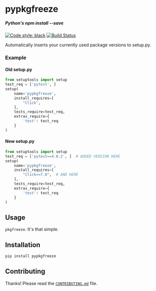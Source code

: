 # pypkgfreeze

##### Python's npm install --save

[![Code style: black](https://img.shields.io/badge/code%20style-black-000000.svg)](https://github.com/ambv/black) [![Build Status](https://travis-ci.com/AdamGold/pypkgfreeze.svg?branch=master)](https://travis-ci.com/AdamGold/pypkgfreeze)

Automatically inserts your currently used package versions to setup.py.

### Example

#### Old setup.py

```py
from setuptools import setup
test_req = ['pytest', ]
setup(
    name='pypkgfreeze',
    install_requires=[
        "Click",
    ],
    tests_require=test_req,
    extras_require={
        'test': test_req
    }
)
```

#### New setup.py

```py
from setuptools import setup
test_req = ['pytest==4.0.2', ]  # ADDED VERSION HERE
setup(
    name='pypkgfreeze',
    install_requires=[
        "Click==7.0",  # AND HERE
    ],
    tests_require=test_req,
    extras_require={
        'test': test_req
    }
)
```

## Usage

`pkgfreeze`. It's that simple.

## Installation

```py
pip install pypkgfreeze
```

## Contributing

Thanks! Please read the [`CONTRIBUTING.md`](https://github.com/AdamGold/pypkgfreeze/blob/master/CONTRIBUTING.md) file.

